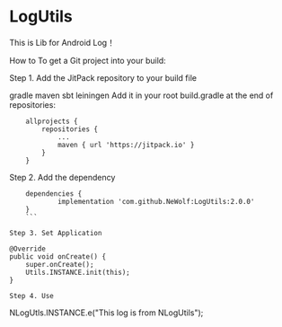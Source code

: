 # LogUtils
This  is Lib for Android Log！

How to
To get a Git project into your build:

Step 1. Add the JitPack repository to your build file

gradle
maven
sbt
leiningen
Add it in your root build.gradle at the end of repositories:
```
	allprojects {
		repositories {
			...
			maven { url 'https://jitpack.io' }
		}
	}
```
Step 2. Add the dependency
```
	dependencies {
	        implementation 'com.github.NeWolf:LogUtils:2.0.0'
	}
	```

Step 3. Set Application
```
    @Override
    public void onCreate() {
        super.onCreate();
        Utils.INSTANCE.init(this);
    }
```
Step 4. Use
```
 NLogUtls.INSTANCE.e("This log is from NLogUtils");
```